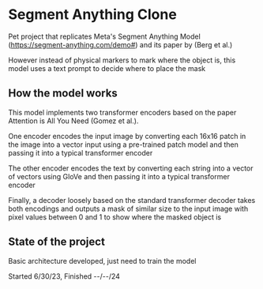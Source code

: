 # Segment Anything Clone

Pet project that replicates Meta's Segment Anything Model (https://segment-anything.com/demo#) and its paper by (Berg et al.)

However instead of physical markers to mark where the object is, this model uses a text prompt to decide where to place the mask

## How the model works

This model implements two transformer encoders based on the paper Attention is All You Need (Gomez et al.). 

One encoder encodes the input image by converting each 16x16 patch in the image into a vector input using a pre-trained patch model and then passing it into a typical transformer encoder

The other encoder encodes the text by converting each string into a vector of vectors using GloVe and then passing it into a typical transformer encoder

Finally, a decoder loosely based on the standard transformer decoder takes both encodings and outputs a mask of similar size to the input image with pixel values between 0 and 1 to show where the masked object is

## State of the project

Basic architecture developed, just need to train the model

Started 6/30/23, Finished --/--/24
